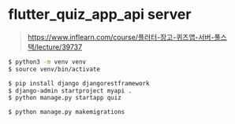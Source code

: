 # flutter_quiz_app_api server

> https://www.inflearn.com/course/플러터-장고-퀴즈앱-서버-풀스택/lecture/39737

```bash
$ python3 -m venv venv
$ source venv/bin/activate
```

```bash
$ pip install django djangorestframework
$ django-admin startproject myapi .
$ python manage.py startapp quiz

```

```bash
$ python manage.py makemigrations
```
